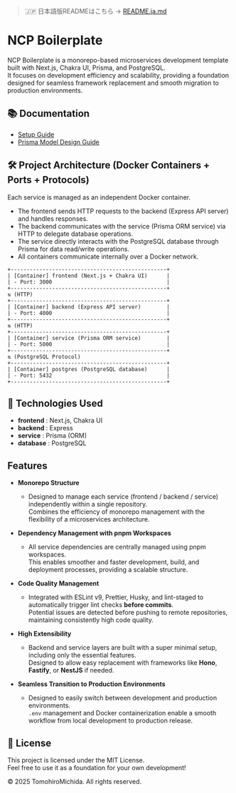 > 🇯🇵 日本語版READMEはこちら → [README.ja.md](./README.ja.md)

# NCP Boilerplate

NCP Boilerplate is a monorepo-based microservices development template built with Next.js, Chakra UI, Prisma, and PostgreSQL.  
It focuses on development efficiency and scalability, providing a foundation designed for seamless framework replacement and smooth migration to production environments.

## 📚 Documentation

- [Setup Guide](./docs/setup.md)
- [Prisma Model Design Guide](./docs/prisma.md)

## 🛠️ Project Architecture (Docker Containers + Ports + Protocols)

Each service is managed as an independent Docker container.

- The frontend sends HTTP requests to the backend (Express API server) and handles responses.
- The backend communicates with the service (Prisma ORM service) via HTTP to delegate database operations.
- The service directly interacts with the PostgreSQL database through Prisma for data read/write operations.
- All containers communicate internally over a Docker network.

```
+-------------------------------------------------+
| [Container] frontend (Next.js + Chakra UI)      |
| - Port: 3000                                    |
+-------------------------------------------------+
⇅ (HTTP)
+-------------------------------------------------+
| [Container] backend (Express API server)        |
| - Port: 4000                                    |
+-------------------------------------------------+
⇅ (HTTP)
+-------------------------------------------------+
| [Container] service (Prisma ORM service)        |
| - Port: 5000                                    |
+-------------------------------------------------+
⇅ (PostgreSQL Protocol)
+-------------------------------------------------+
| [Container] postgres (PostgreSQL database)      |
| - Port: 5432                                    |
+-------------------------------------------------+
```

## 🚀 Technologies Used

- **frontend** : Next.js, Chakra UI
- **backend** : Express
- **service** : Prisma (ORM)
- **database** : PostgreSQL

## Features

- **Monorepo Structure**

  - Designed to manage each service (frontend / backend / service) independently within a single repository.  
    Combines the efficiency of monorepo management with the flexibility of a microservices architecture.

- **Dependency Management with pnpm Workspaces**

  - All service dependencies are centrally managed using pnpm workspaces.  
    This enables smoother and faster development, build, and deployment processes, providing a scalable structure.

- **Code Quality Management**

  - Integrated with ESLint v9, Prettier, Husky, and lint-staged to automatically trigger lint checks **before commits**.  
    Potential issues are detected before pushing to remote repositories, maintaining consistently high code quality.

- **High Extensibility**

  - Backend and service layers are built with a super minimal setup, including only the essential features.  
    Designed to allow easy replacement with frameworks like **Hono**, **Fastify**, or **NestJS** if needed.

- **Seamless Transition to Production Environments**
  - Designed to easily switch between development and production environments.  
    `.env` management and Docker containerization enable a smooth workflow from local development to production release.

## 📜 License

This project is licensed under the MIT License.  
Feel free to use it as a foundation for your own development!

© 2025 TomohiroMichida. All rights reserved.
